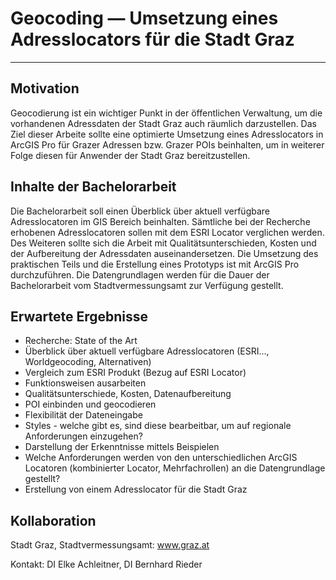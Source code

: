 # Geocoding — Umsetzung eines Adresslocators für die Stadt Graz

---
## Motivation
Geocodierung ist ein wichtiger Punkt in der öffentlichen Verwaltung, um die vorhandenen Adressdaten der Stadt Graz auch räumlich darzustellen. Das Ziel dieser Arbeite sollte eine optimierte Umsetzung eines Adresslocators in ArcGIS Pro für Grazer Adressen bzw. Grazer POIs beinhalten, um in weiterer Folge diesen für Anwender der Stadt Graz bereitzustellen.

## Inhalte der Bachelorarbeit
Die Bachelorarbeit soll einen Überblick über aktuell verfügbare Adresslocatoren im GIS Bereich beinhalten. Sämtliche bei der Recherche erhobenen Adresslocatoren sollen mit dem ESRI Locator verglichen werden. Des Weiteren sollte sich die Arbeit mit Qualitätsunterschieden, Kosten und der Aufbereitung der Adressdaten auseinandersetzen. Die Umsetzung des praktischen Teils und die Erstellung eines Prototyps ist mit ArcGIS Pro durchzuführen. Die Datengrundlagen werden für die Dauer der Bachelorarbeit vom Stadtvermessungsamt zur Verfügung gestellt.

## Erwartete Ergebnisse
* Recherche: State of the Art
* Überblick über aktuell verfügbare Adresslocatoren (ESRI..., Worldgeocoding, Alternativen)
* Vergleich zum ESRI Produkt (Bezug auf ESRI Locator)
* Funktionsweisen ausarbeiten
* Qualitätsunterschiede, Kosten, Datenaufbereitung
* POI einbinden und geocodieren
* Flexibilität der Dateneingabe
* Styles - welche gibt es, sind diese bearbeitbar, um auf regionale Anforderungen einzugehen?
* Darstellung der Erkenntnisse mittels Beispielen
* Welche Anforderungen werden von den unterschiedlichen ArcGIS Locatoren (kombinierter Locator, Mehrfachrollen) an die Datengrundlage gestellt?
* Erstellung von einem Adresslocator für die Stadt Graz

## Kollaboration
Stadt Graz, Stadtvermessungsamt: www.graz.at

Kontakt: DI Elke Achleitner, DI Bernhard Rieder
